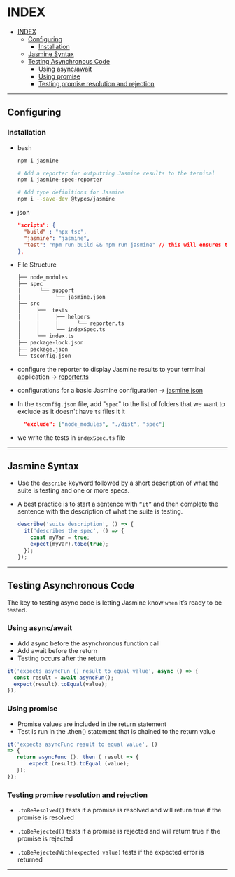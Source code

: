 # INDEX

- [INDEX](#index)
  - [Configuring](#configuring)
    - [Installation](#installation)
  - [Jasmine Syntax](#jasmine-syntax)
  - [Testing Asynchronous Code](#testing-asynchronous-code)
    - [Using async/await](#using-asyncawait)
    - [Using promise](#using-promise)
    - [Testing promise resolution and rejection](#testing-promise-resolution-and-rejection)

---

## Configuring

### Installation

- bash

  ```bash
  npm i jasmine

  # Add a reporter for outputting Jasmine results to the terminal
  npm i jasmine-spec-reporter

  # Add type definitions for Jasmine
  npm i --save-dev @types/jasmine
  ```

- json

  ```json
  "scripts": {
    "build" : "npx tsc",
    "jasmine": "jasmine",
    "test": "npm run build && npm run jasmine" // this will ensures that (build) commend is ran first then (jasmin) commend
  },
  ```

- File Structure

  ```bash
  ├── node_modules
  ├── spec
  │      └── support
  │           └── jasmine.json
  ├── src
  │     ├──  tests
  │     │     ├── helpers
  │     │     │      └── reporter.ts
  │     │     └── indexSpec.ts
  │     └── index.ts
  ├── package-lock.json
  ├── package.json
  └── tsconfig.json
  ```

- configure the reporter to display Jasmine results to your terminal application -> [reporter.ts](../1-Backend%20Development%20with%20Node.js/Configuring%20Jasmine/reporter.ts)

- configurations for a basic Jasmine configuration -> [jasmine.json](../1-Backend%20Development%20with%20Node.js/Configuring%20Jasmine/jasmine.json)

- In the `tsconfig.json` file, add "`spec`" to the list of folders that we want to exclude as it doesn't have `ts` files it it

  ```json
    "exclude": ["node_modules", "./dist", "spec"]
  ```

- we write the tests in `indexSpec.ts` file

---

## Jasmine Syntax

- Use the `describe` keyword followed by a short description of what the suite is testing and one or more specs.
- A best practice is to start a sentence with `“it”` and then complete the sentence with the description of what the suite is testing.

  ```js
  describe('suite description', () => {
    it('describes the spec', () => {
      const myVar = true;
      expect(myVar).toBe(true);
    });
  });
  ```

---

## Testing Asynchronous Code

The key to testing async code is letting Jasmine know `when` it’s ready to be tested.

### Using async/await

- Add async before the asynchronous function call
- Add await before the return
- Testing occurs after the return

```js
it('expects asyncFun () result to equal value', async () => {
  const result = await asyncFun();
  expect(result).toEqual(value);
});
```

### Using promise

- Promise values are included in the return statement
- Test is run in the .then() statement that is chained to the return value

```js
it('expects asyncFunc result to equal value', ()
=> {
   return asyncFunc (). then ( result => {
       expect (result).toEqual (value);
   });
});
```

### Testing promise resolution and rejection

- `.toBeResolved()` tests if a promise is resolved and will return true if the promise is resolved

- `.toBeRejected()` tests if a promise is rejected and will return true if the promise is rejected

- `.toBeRejectedWith(expected value)` tests if the expected error is returned

---
